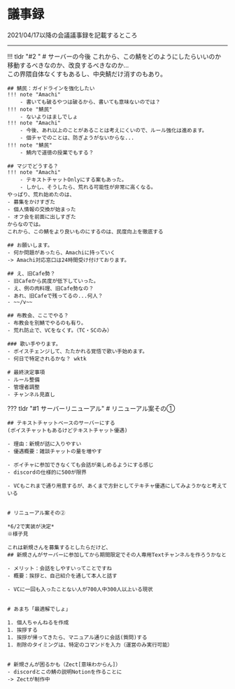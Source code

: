 # 議事録
2021/04/17以降の会議議事録を記載するところ

---
<!-- !!! tldr "#3 " -->

!!! tldr "#2 "
    # サーバーの今後
    これから、この鯖をどのようにしたらいいのか  
    移動するべきなのか、改良するべきなのか...  
    この界隈自体なくすもあるし、中央鯖だけ消すのもあり。

    ## 鯖民：ガイドラインを強化したい
    !!! note "Amachi"
        - 書いても破るやつは破るから、書いても意味ないのでは？
    !!! note "鯖民"
        - ないよりはましでしょ
    !!! note "Amachi"
        - 今後、あれ以上のことがあることは考えにくいので、ルール強化は進めます。
        - 個チャでのことは、防ぎようがないからな...
    !!! note "鯖民"
        - 鯖内で道徳の授業でもする？

    ## マジでどうする？
    !!! note "Amachi"
        - テキストチャットOnlyにする案もあった。
        - しかし、そうしたら、荒れる可能性が非常に高くなる。
    やっぱり、荒れ始めたのは、
    - 募集をかけすぎた 
    - 個人情報の交換が始まった
    - オフ会を前面に出しすぎた
    からなのでは。
    これから、この鯖をより良いものにするのは、民度向上を徹底する

    ## お願いします。
    - 何か問題があったら、Amachiに持っていく
    -> Amachi対応窓口は24時間受け付けております。

    ## え、旧Cafe勢？
    - 旧Cafeから民度が低下していった。
    - え、例の肉料理、旧Cafe勢なの？
    - あれ、旧Cafeで残ってるの...何人？
    - ~~/v~~

    ## 布教会、ここでやる？
    - 布教会を別鯖でやるのも有り。
    - 荒れ防止で、VCをなくす。（TC・SCのみ）

    ### 歌い手やります。
    - ボイスチェンジして、たたかれる覚悟で歌い手始めます。
    - 何日で特定されるかな？ wktk

    # 最終決定事項
    - ルール整備
    - 管理者調整
    - チャンネル見直し


??? tldr "#1 サーバーリニューアル"
    # リニューアル案その①

    ## テキストチャットベースのサーバーにする  
    (ボイスチャットもあるけどテキストチャット優遇)

    - 理由：新規が話に入りやすい
    - 優遇概要：雑談チャットの量を増やす

    - ボイチャに参加できなくても会話が楽しめるようにする感じ
    - discordの仕様的に500が限界

    - VCもこれまで通り用意するが、あくまで方針としてテキチャ優遇にしてみようかなと考えている


    # リニューアル案その②

    *6/2で実装が決定*  
    ※様子見

    これは新規さんを募集するとしたらだけど、
    ## 新規さんがサーバーに参加してから期間限定でその人専用Textチャンネルを作ろうかなと

    - メリット：会話をしやすいってことですね
    - 概要：挨拶と、自己紹介を通して本人と話す

    - VCに一回も入ったことない人が700人中300人以上いる現状


    # あまち「最適解でしょ」

    1. 個人ちゃんねるを作成
    1. 挨拶する
    1. 挨拶が帰ってきたら、マニュアル通りに会話(質問)する
    1. 削除のタイミングは、特定のコマンドを入力（運営のみ実行可能）


    # 新規さんが困るかも（Zect[意味わからん]）
    - discordとこの鯖の説明Notionを作ることに  
    -> Zectが制作中